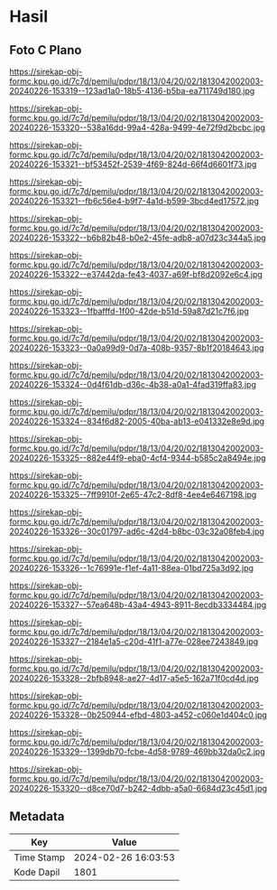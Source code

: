 # Hasil

## Foto C Plano

https://sirekap-obj-formc.kpu.go.id/7c7d/pemilu/pdpr/18/13/04/20/02/1813042002003-20240226-153319--123ad1a0-18b5-4136-b5ba-ea711749d180.jpg

https://sirekap-obj-formc.kpu.go.id/7c7d/pemilu/pdpr/18/13/04/20/02/1813042002003-20240226-153320--538a16dd-99a4-428a-9499-4e72f9d2bcbc.jpg

https://sirekap-obj-formc.kpu.go.id/7c7d/pemilu/pdpr/18/13/04/20/02/1813042002003-20240226-153321--bf53452f-2539-4f69-824d-66f4d6601f73.jpg

https://sirekap-obj-formc.kpu.go.id/7c7d/pemilu/pdpr/18/13/04/20/02/1813042002003-20240226-153321--fb6c56e4-b9f7-4a1d-b599-3bcd4ed17572.jpg

https://sirekap-obj-formc.kpu.go.id/7c7d/pemilu/pdpr/18/13/04/20/02/1813042002003-20240226-153322--b6b82b48-b0e2-45fe-adb8-a07d23c344a5.jpg

https://sirekap-obj-formc.kpu.go.id/7c7d/pemilu/pdpr/18/13/04/20/02/1813042002003-20240226-153322--e37442da-fe43-4037-a69f-bf8d2092e6c4.jpg

https://sirekap-obj-formc.kpu.go.id/7c7d/pemilu/pdpr/18/13/04/20/02/1813042002003-20240226-153323--1fbafffd-1f00-42de-b51d-59a87d21c7f6.jpg

https://sirekap-obj-formc.kpu.go.id/7c7d/pemilu/pdpr/18/13/04/20/02/1813042002003-20240226-153323--0a0a99d9-0d7a-408b-9357-8b1f20184643.jpg

https://sirekap-obj-formc.kpu.go.id/7c7d/pemilu/pdpr/18/13/04/20/02/1813042002003-20240226-153324--0d4f61db-d36c-4b38-a0a1-4fad319ffa83.jpg

https://sirekap-obj-formc.kpu.go.id/7c7d/pemilu/pdpr/18/13/04/20/02/1813042002003-20240226-153324--834f6d82-2005-40ba-ab13-e041332e8e9d.jpg

https://sirekap-obj-formc.kpu.go.id/7c7d/pemilu/pdpr/18/13/04/20/02/1813042002003-20240226-153325--882e44f9-eba0-4cf4-9344-b585c2a8494e.jpg

https://sirekap-obj-formc.kpu.go.id/7c7d/pemilu/pdpr/18/13/04/20/02/1813042002003-20240226-153325--7ff9910f-2e65-47c2-8df8-4ee4e6467198.jpg

https://sirekap-obj-formc.kpu.go.id/7c7d/pemilu/pdpr/18/13/04/20/02/1813042002003-20240226-153326--30c01797-ad6c-42d4-b8bc-03c32a08feb4.jpg

https://sirekap-obj-formc.kpu.go.id/7c7d/pemilu/pdpr/18/13/04/20/02/1813042002003-20240226-153326--1c76991e-f1ef-4a11-88ea-01bd725a3d92.jpg

https://sirekap-obj-formc.kpu.go.id/7c7d/pemilu/pdpr/18/13/04/20/02/1813042002003-20240226-153327--57ea648b-43a4-4943-8911-8ecdb3334484.jpg

https://sirekap-obj-formc.kpu.go.id/7c7d/pemilu/pdpr/18/13/04/20/02/1813042002003-20240226-153327--2184e1a5-c20d-41f1-a77e-028ee7243849.jpg

https://sirekap-obj-formc.kpu.go.id/7c7d/pemilu/pdpr/18/13/04/20/02/1813042002003-20240226-153328--2bfb8948-ae27-4d17-a5e5-162a71f0cd4d.jpg

https://sirekap-obj-formc.kpu.go.id/7c7d/pemilu/pdpr/18/13/04/20/02/1813042002003-20240226-153328--0b250944-efbd-4803-a452-c060e1d404c0.jpg

https://sirekap-obj-formc.kpu.go.id/7c7d/pemilu/pdpr/18/13/04/20/02/1813042002003-20240226-153329--1399db70-fcbe-4d58-9789-469bb32da0c2.jpg

https://sirekap-obj-formc.kpu.go.id/7c7d/pemilu/pdpr/18/13/04/20/02/1813042002003-20240226-153320--d8ce70d7-b242-4dbb-a5a0-6684d23c45d1.jpg


## Metadata

| Key        | Value               |
| ---------- | ------------------- |
| Time Stamp | 2024-02-26 16:03:53 |
| Kode Dapil | 1801                |



